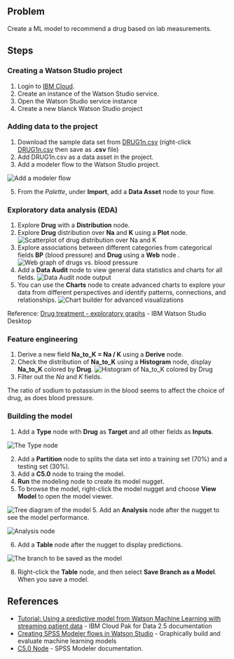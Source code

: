 ## Problem
Create a ML model to recommend a drug based on lab measurements.

## Steps
### Creating a Watson Studio project
1. Login to [IBM Cloud](https://cloud.ibm.com/resources).
2. Create an instance of the Watson Studio service.
3. Open the Watson Studio service instance
4. Create a new blanck Watson Studio project

### Adding data to the project
1. Download the sample data set from [DRUG1n.csv](https://github.com/IBMPredictiveAnalytics/ViolinPlots_with_Seaborn/blob/master/example/DRUG1n.cs) (right-click [DRUG1n.csv](https://raw.githubusercontent.com/IBMPredictiveAnalytics/ViolinPlots_with_Seaborn/master/example/DRUG1n.csv) then save as **.csv** file)
2. Add DRUG1n.csv as a data asset in the project.
3. Add a modeler flow to the Watson Studio project.

![Add a modeler flow](https://s3.us.cloud-object-storage.appdomain.cloud/developer/default/tutorials/watson-studio-spss-modeler-flow/images/add-modeler-flow.png)

5. From the *Palette*, under **Import**, add a **Data Asset** node to your flow.

### Exploratory data analysis (EDA)
1. Explore **Drug** with a **Distribution** node.
2. Explore **Drug** distribution over **Na** and **K** using a **Plot** node.
![Scatterplot of drug distribution over Na and K](https://www.ibm.com/docs/en/SSBFT6_1.1.0/wsd/images/tut_drug_scatterplot.png)
3. Explore associations between different categories from categorical fields **BP** (blood pressure) and **Drug** using a **Web** node .
![Web graph of drugs vs. blood pressure](https://www.ibm.com/docs/en/SSBFT6_1.1.0/wsd/images/tut_drug_web.png)
4. Add a **Data Audit** node to view general data statistics and charts for all fields.
![Data Audit node output](https://s3.us.cloud-object-storage.appdomain.cloud/developer/default/tutorials/watson-studio-spss-modeler-flow/images/21-fields-output.png)
5. You can use the **Charts** node to create advanced charts to explore your data from different perspectives and identify patterns, connections, and relationships.
![Chart builder for advanced visualizations](https://www.ibm.com/docs/en/SSBFT6_1.1.0/wsd/images/tut_drug_viz.png)

Reference: [Drug treatment - exploratory graphs](https://www.ibm.com/docs/en/wsd?topic=tutorials-drug-treatment-exploratory-graphs) - IBM Watson Studio Desktop

### Feature engineering
1. Derive a new field **Na_to_K = Na / K** using a **Derive** node.
2. Check the distribution of **Na_to_K** using a **Histogram** node, display **Na_to_K** colored by **Drug**.
![Histogram of Na_to_K colored by Drug](https://www.ibm.com/docs/en/SSBFT6_1.1.0/wsd/images/tut_drug_histogram.png)
3. Filter out the *Na* and *K* fields.

The ratio of sodium to potassium in the blood seems to affect the choice of drug, as does blood pressure.

### Building the model
1. Add a **Type** node with **Drug** as **Target** and all other fields as **Inputs**.

![The Type node](https://www.ibm.com/docs/en/SSBFT6_1.1.0/wsd/images/tut_drug_build_flow2.png)

2. Add a **Partition** node to splits the data set into a training set (70%) and a testing set (30%).
4. Add a **C5.0** node to traing the model.
5. **Run** the modeling node to create its model nugget.
6. To browse the model, right-click the model nugget and choose **View Model** to open the model viewer.

![Tree diagram of the model](https://www.ibm.com/docs/en/SSBFT6_1.1.0/wsd/images/tut_drug_browse_tree.png)
5. Add an **Analysis** node after the nugget to see the model performance.

![Analysis node](https://www.ibm.com/docs/en/SSBFT6_1.1.0/wsd/images/tut_drug_analysis.png)

6. Add a **Table** node after the nugget to display predictions.

![The branch to be saved as the model](https://www.ibm.com/docs/en/SSQNUZ_2.5.0/wsj/streaming-pipelines/images/model_flow_canvas.gif)

8. Right-click the **Table** node, and then select **Save Branch as a Model**. When you save a model.

## References
* [Tutorial: Using a predictive model from Watson Machine Learning with streaming patient data](https://www.ibm.com/docs/en/cloud-paks/cp-data/2.5.0?topic=manually-spss-model-operator) - IBM Cloud Pak for Data 2.5 documentation
* [Creating SPSS Modeler flows in Watson Studio](https://developer.ibm.com/technologies/data-science/tutorials/watson-studio-spss-modeler-flow) - Graphically build and evaluate machine learning models
* [C5.0 Node](https://www.ibm.com/docs/en/spss-modeler/SaaS?topic=trees-c50-node) - SPSS Modeler documentation.
